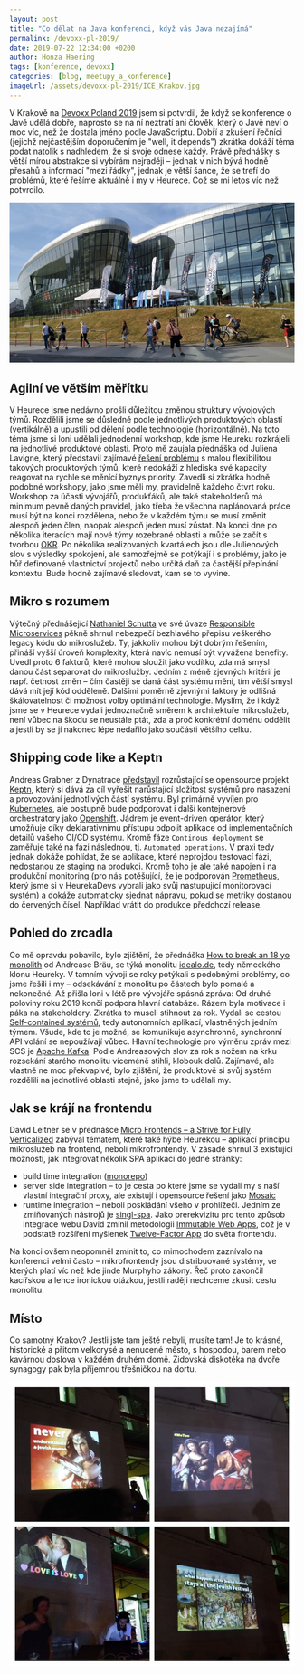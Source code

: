 ```yaml
---
layout: post
title: "Co dělat na Java konferenci, když vás Java nezajímá"
permalink: /devoxx-pl-2019/
date: 2019-07-22 12:34:00 +0200
author: Honza Haering
tags: [konference, devoxx]
categories: [blog, meetupy_a_konference]
imageUrl: /assets/devoxx-pl-2019/ICE_Krakov.jpg
---
```


V Krakově na [Devoxx Poland 2019](https://www.devoxx.pl/) jsem si potvrdil, že když se konference o Javě udělá dobře, naprosto se na ní neztratí ani člověk, který o Javě neví o moc víc, než že dostala jméno podle JavaScriptu.
Dobří a zkušení řečníci (jejichž nejčastějším doporučením je "well, it depends") zkrátka dokáží téma podat natolik s nadhledem, že si svoje odnese každý.
Právě přednášky s větší mírou abstrakce si vybírám nejraději – jednak v nich bývá hodně přesahů a informací "mezi řádky", jednak je větší šance, že se trefí do problémů, které řešíme aktuálně i my v Heurece. Což se mi letos víc než potvrdilo.

![ICE Krakov](/assets/devoxx-pl-2019/ICE_Krakov.jpg)

## Agilní ve větším měřítku

V Heurece jsme nedávno prošli důležitou změnou struktury vývojových týmů. Rozdělili jsme se důsledně podle jednotlivých produktových oblastí (vertikálně) a upustili od dělení podle technologie (horizontálně).
Na toto téma jsme si loni udělali jednodenní workshop, kde jsme Heureku rozkrájeli na jednotlivé produktové oblasti.
Proto mě zaujala přednáška od Juliena Lavigne, který představil zajímavé [řešení problému](https://medium.com/@julien.lavigne/continuous-reteaming-and-self-selection-cbe0df69a9a7) s malou flexibilitou takových produktových týmů, které nedokáží z hlediska své kapacity reagovat na rychle se měnící byznys priority. 
Zavedli si zkrátka hodně podobné workshopy, jako jsme měli my, pravidelně každého čtvrt roku. 
Workshop za účasti vývojářů, produkťáků, ale také stakeholderů má minimum pevně daných pravidel, jako třeba že všechna naplánovaná práce musí být na konci rozdělena, nebo že v každém týmu se musí změnit alespoň jeden člen, naopak alespoň jeden musí zůstat.
Na konci dne po několika iteracích mají nové týmy rozebrané oblasti a může se začít s tvorbou [OKR](https://en.wikipedia.org/wiki/OKR).
Po několika realizovaných kvartálech jsou dle Julienových slov s výsledky spokojeni, ale samozřejmě se potýkají i s problémy, jako je hůř definované vlastnictví projektů 
nebo určitá daň za častější přepínání kontextu. 
Bude hodně zajímavé sledovat, kam se to vyvine.

## Mikro s rozumem

Výtečný přednášející [Nathaniel Schutta](http://www.ntschutta.io/) ve své úvaze [Responsible Microservices](https://content.pivotal.io/blog/should-that-be-a-microservice-keep-these-six-factors-in-mind) 
pěkně shrnul nebezpečí bezhlavého přepisu veškerého legacy kódu do mikroslužeb. Ty, jakkoliv mohou být dobrým řešením, přináší vyšší úroveň komplexity, která navíc nemusí být vyvážena benefity.
Uvedl proto 6 faktorů, které mohou sloužit jako vodítko, zda má smysl danou část separovat do mikroslužby. Jedním z méně zjevných kritérií je např. četnost změn – čím častěji se daná část systému mění, 
tím větší smysl dává mít její kód odděleně. 
Dalšími poměrně zjevnými faktory je odlišná škálovatelnost či možnost volby optimální technologie.
Myslím, že i když jsme se v Heurece vydali jednoznačně směrem k architektuře mikroslužeb, není vůbec na škodu se neustále ptát, zda a proč konkrétní doménu oddělit a jestli by se jí nakonec lépe nedařilo jako součásti většího celku.

## Shipping code like a Keptn

Andreas Grabner z Dynatrace [představil](https://www.slideshare.net/grabnerandi/shipping-code-like-a-keptn-continuous-delivery-automated-operations-on-k8s) rozrůstající se opensource projekt [Keptn](https://keptn.sh/), který
si dává za cíl vyřešit narůstající složitost systémů pro nasazení a provozování jednotlivých částí systému.
Byl primárně vyvíjen pro [Kubernetes](https://kubernetes.io/), ale postupně bude podporovat i další kontejnerové orchestrátory jako [Openshift](https://www.openshift.com/).
Jádrem je event-driven operátor, který umožňuje díky deklarativnímu přístupu odpojit aplikace od implementačních detailů vašeho CI/CD systému. Kromě fáze `Continous deployment` se zaměřuje také na 
fázi následnou, tj. `Automated operations`. V praxi tedy jednak dokáže pohlídat, že se aplikace, které neprojdou testovací fázi, nedostanou ze staging na produkci. Kromě toho je ale také napojen i na produkční
monitoring (pro nás potěšující, že je podporován [Prometheus](https://prometheus.io/), který jsme si v HeurekaDevs vybrali jako svůj nastupující monitorovací systém) a dokáže automaticky sjednat nápravu, pokud se metriky dostanou do červených čísel. Například vrátit do produkce předchozí release.


## Pohled do zrcadla

Co mě opravdu pobavilo, bylo zjištění, že přednáška [How to break an 18 yo monolith](https://blog.andi95.de/2019/07/devoxxpl-my-talks-and-slides/) od Andrease Bräu, se týká monolitu
[idealo.de](https://www.idealo.de/), tedy německého klonu Heureky. V tamním vývoji se roky potýkali s podobnými problémy, co jsme řešili i my – odsekávání z monolitu po částech bylo pomalé a nekonečné.
Až přišla loni v létě pro vývojáře spásná zpráva: Od druhé poloviny roku 2019 končí podpora hlavní databáze. Rázem byla motivace i páka na stakeholdery. Zkrátka to museli stihnout za rok.
Vydali se cestou [Self-contained systémů](https://scs-architecture.org/), tedy autonomních aplikací, vlastněných jedním týmem. Všude, kde to je možné, se komunikuje asynchronně, synchronní API volání se nepoužívají vůbec.
Hlavní technologie pro výměnu zpráv mezi SCS je [Apache Kafka](https://kafka.apache.org/). Podle Andreasových slov za rok s nožem na krku rozsekání starého monolitu víceméně stihli, klobouk dolů.
Zajímavé, ale vlastně ne moc překvapivé, bylo zjištění, že produktově si svůj systém rozdělili na jednotlivé oblasti stejně, jako jsme to udělali my.

## Jak se krájí na frontendu

David Leitner se v přednášce [Micro Frontends – a Strive for Fully Verticalized](https://speakerdeck.com/duffleit/microfrontends-f5b07c7f-392b-4e73-b788-2806ba7341d3) zabýval tématem, které také hýbe Heurekou – aplikací principu mikroslužeb na frontend, neboli mikrofrontendy.
V zásadě shrnul 3 existující možnosti, jak integrovat několik SPA aplikací do jedné stránky:
- build time integration ([monorepo](https://medium.com/@brockreece/from-monolith-to-monorepo-19d78ffe9175)) 
- server side integration – to je cesta po které jsme se vydali my s naší vlastní integrační proxy, ale existují i opensource řešení jako [Mosaic](https://www.mosaic9.org/)
- runtime integration – neboli poskládání všeho v prohlížeči. Jedním ze zmiňovaných nástrojů je [singl-spa](https://single-spa.js.org/). Jako prerekvizitu pro tento způsob integrace webu David zmínil metodologii [Immutable Web Apps](https://immutablewebapps.org/), což je v podstatě rozšíření myšlenek [Twelve-Factor App](https://12factor.net/) do světa frontendu.

Na konci ovšem neopomněl zmínit to, co mimochodem zaznívalo na konferenci velmi často – mikrofrontendy jsou distribuované systémy, ve kterých platí víc než kde jinde Murphyho zákony.
Řeč proto zakončil kacířskou a lehce ironickou otázkou, jestli raději nechceme zkusit cestu monolitu.

## Místo

Co samotný Krakov? Jestli jste tam ještě nebyli, musíte tam! Je to krásné, historické a přitom velkorysé a nenucené město, s hospodou, barem nebo kavárnou doslova v každém druhém domě.
Židovská diskotéka na dvoře synagogy pak byla příjemnou třešničkou na dortu.

![Jewish disco party](/assets/devoxx-pl-2019/Jewish_disco.jpg)
